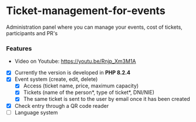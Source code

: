 # Ticket-management-for-events
 Administration panel where you can manage your events, cost of tickets, participants and PR's

### Features

- Video on Youtube: https://youtu.be/Rnjp_Xm3M1A

- [x] Currently the version is developed in **PHP 8.2.4**
- [x] Event system (create, edit, delete)
  - [x] Access (ticket name, price, maximum capacity)
  - [x] Tickets (name of the person*, type of ticket*, DNI/NIE)
   - [x] The same ticket is sent to the user by email once it has been created
- [x] Check entry through a QR code reader
- [ ] Language system